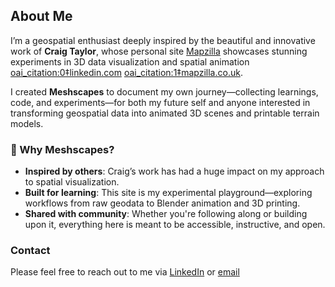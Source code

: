 ## About Me

I’m a geospatial enthusiast deeply inspired by the beautiful and innovative work of **Craig Taylor**, whose personal site [Mapzilla](https://mapzilla.co.uk/) showcases stunning experiments in 3D data visualization and spatial animation  [oai_citation:0‡linkedin.com](https://www.linkedin.com/posts/craig-taylor-78242615_dataviz-3d-map-activity-7252967761671335936-nVRF?utm_source=chatgpt.com) [oai_citation:1‡mapzilla.co.uk](https://mapzilla.co.uk/?utm_source=chatgpt.com).

I created **Meshscapes** to document my own journey—collecting learnings, code, and experiments—for both my future self and anyone interested in transforming geospatial data into animated 3D scenes and printable terrain models.

### 👣 Why Meshscapes?

- **Inspired by others**: Craig’s work has had a huge impact on my approach to spatial visualization.
- **Built for learning**: This site is my experimental playground—exploring workflows from raw geodata to Blender animation and 3D printing.
- **Shared with community**: Whether you're following along or building upon it, everything here is meant to be accessible, instructive, and open.

### Contact

Please feel free to reach out to me via [LinkedIn](https://www.linkedin.com/in/zacdeziel/) or [email](zachary.deziel@gmail.com)